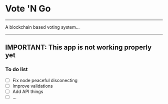 # Vote 'N Go

---

A blockchain based voting system...

---

## IMPORTANT: This app is not working properly yet

### To do list

- [ ] Fix node peaceful disconecting
- [ ] Improve validations
- [ ] Add API things
- [ ] ...
